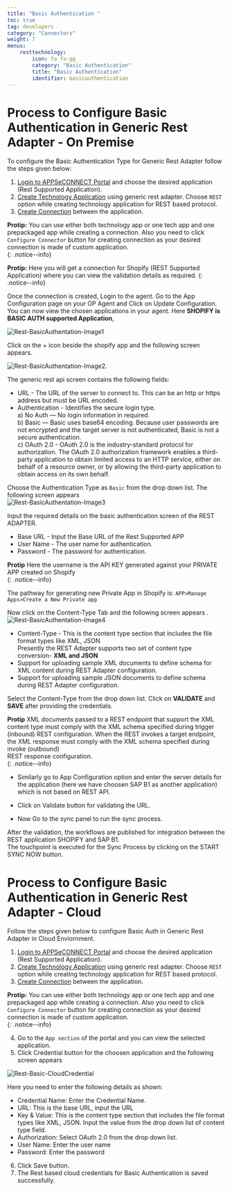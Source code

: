 ```yaml
---
title: "Basic Authentication "
toc: true
tag: developers
category: "Connectors"
weight: 7
menus: 
    resttechnology:
        icon: fa fa-gg
        category: "Basic Authentication"
        title: "Basic Authentication"
        identifier: basicauthentication
---
```

# Process to Configure Basic Authentication in Generic Rest Adapter - On Premise
To configure the Basic Authentication Type for Generic Rest Adapter follow the steps given below:

1. [Login to APPSeCONNECT Portal](https://docs.appseconnect.com/) and choose the desired application (Rest Supported Application).  
2. [Create Technology Application](/getting-started/#b-technology-app-creation) using generic rest adapter. Choose `REST` option while creating technology application for REST based protocol.  
3. [Create Connection](/getting-started/#creating-connection--executing-the-touchpoint) between the application.  
 
**Protip:** You can use either both technology app or one tech app and one prepackaged app while creating a connection. 
 Also you need to click `Configure Connector` button for creating connection as your desired connection is made of custom application.   
 {: .notice--info}   

  
**Protip:** Here you will get a connection for Shopify (REST Supported Application) where you can view the validation
details as required.
{: .notice--info}    

Once the connection is created, Login to the agent.
Go to the App Configuration page on your OP Agent and Click on Update Configuration.  
You can now view the chosen applications in your agent. Here **SHOPIFY is BASIC AUTH supported Application**, 

![Rest-BasicAuthentation-Image1](/staticfiles/connectors/media/technology-connector/Rest-BasicAuthentation-Image1.png)    

Click on the + icon beside the shopify app and the following screen appears.

![Rest-BasicAuthentation-Image2](/staticfiles/connectors/media/technology-connector/Rest-BasicAuthentation-Image2.png).

The generic rest api screen contains the following fields:   
 
* URL - The URL of the server to connect to. This can be an http or https address but must be URL encoded.    
* Authentication - Identifies the secure login type.     
  a) No Auth — No login information in required.    
  b) Basic — Basic uses base64 encoding. Because user passwords are not encrypted and the target server is not authenticated, Basic is not a secure authentication.    
  c) OAuth 2.0 - OAuth 2.0 is the industry-standard protocol for authorization. The OAuth 2.0 authorization framework enables a third-party
   application to obtain limited access to an HTTP service, either on behalf of a resource owner, or by allowing the third-party application to 
   obtain access on its own behalf.  

Choose the Authentication Type as `Basic` from the drop down list.   The following screen appears  
![Rest-BasicAuthentation-Image3](/staticfiles/connectors/media/technology-connector/Rest-BasicAuthentation-Image3.png)   

Input the required details on the basic authentication screen of the REST ADAPTER.          
* Base URL - Input the Base URL of the Rest Supported APP    
* User Name - The user name for authentication.    
* Password -  The password for authentication.   

**Protip** Here the username is the API KEY generated against your PRIVATE APP created on Shopify     
{: .notice--info}  

The pathway for generating new Private App in Shopify is: `APP>Manage Apps>Create a New Private app `      
 
Now click on the Content-Type Tab and the following screen appears .      
![Rest-BasicAuthentation-Image4](/staticfiles/connectors/media/technology-connector/Rest-BasicAuthentation-Image4.png)  

* Content-Type - This is the content type section that includes the file format types like XML, JSON   
  Presently the REST Adapter supports two set of content type conversion- **XML and JSON**    
* Support for uploading sample XML documents to define schema for XML content during REST Adapter configuration.    
* Support for uploading sample JSON documents to define schema during REST Adapter configuration.    

Select the Content-Type from the drop down list. Click on **VALIDATE** and **SAVE** after providing the credentials.   

**Protip**  XML documents passed to a REST endpoint that support the XML content type must comply with the
XML schema specified during trigger (inbound) REST configuration. When the REST invokes a target endpoint, 
the XML response must comply with the XML schema specified during invoke (outbound)   
REST response configuration.  
{: .notice--info}  

* Similarly go to App Configuration option and enter the server details for the application (here we have choosen
SAP B1 as another application) which is not based on REST API.  
    
* Click on Validate button for validating the URL. 
     
* Now Go to the sync panel to run the sync process.  
   
After the validation, the workflows are published for integration between the REST application SHOPIFY and SAP B1.      
The touchpoint is executed for the Sync Process by clicking on the START SYNC NOW button.           
       
# Process to Configure Basic Authentication in Generic Rest Adapter - Cloud

Follow the steps given below to configure Basic Auth in Generic Rest Adapter in Cloud Enviornment.

1. [Login to APPSeCONNECT Portal](https://docs.appseconnect.com/) and choose the desired application (Rest Supported Application).  
2. [Create Technology Application](/getting-started/#b-technology-app-creation) using generic rest adapter. Choose `REST` option while creating technology application for REST based protocol.  
3. [Create Connection](/getting-started/#creating-connection--executing-the-touchpoint) between the application.    

**Protip:** You can use either both technology app or one tech app and one prepackaged app while creating a connection. 
 Also you need to click `Configure Connector` button for creating connection as your desired connection is made of custom application.   
 {: .notice--info}    

4. Go to the `App section` of the portal  and you can view the selected application.   
5. Click Credential button for the choosen application and the following screen appears

![Rest-Basic-CloudCredential](/staticfiles/connectors/media/technology-connector/Rest-Basic-CloudCredential.png)  

Here you need to enter the following details as shown: 

* Credential Name: Enter the Credential Name.
* URL: This is the base URL, input the URL 
* Key & Value: This is the content type section that includes the file format types like XML, JSON.
  Input the value from the drop down list of content type field.
* Authorization: Select OAuth 2.0 from the drop down list.
* User Name: Enter the user name
* Password: Enter the password

6. Click Save button.   
7. The Rest based cloud credentials for Basic Authentication is saved successfully.  
